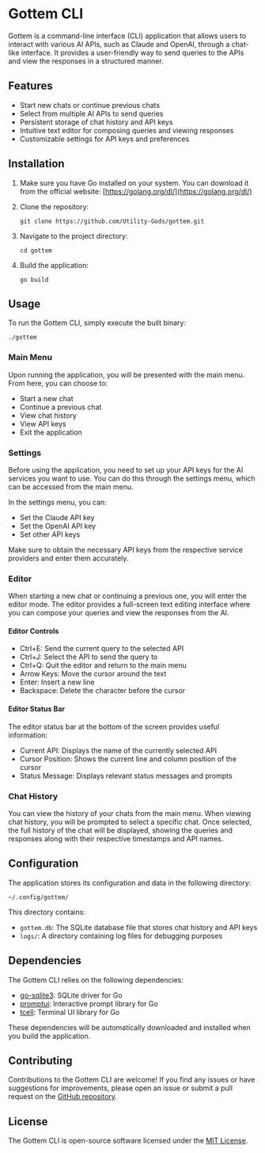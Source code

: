 # Gottem CLI

Gottem is a command-line interface (CLI) application that allows users to interact with various AI APIs, such as Claude and OpenAI, through a chat-like interface. It provides a user-friendly way to send queries to the APIs and view the responses in a structured manner.

## Features

- Start new chats or continue previous chats
- Select from multiple AI APIs to send queries
- Persistent storage of chat history and API keys
- Intuitive text editor for composing queries and viewing responses
- Customizable settings for API keys and preferences

## Installation

1. Make sure you have Go installed on your system. You can download it from the official website: [https://golang.org/dl/](https://golang.org/dl/)

2. Clone the repository:
   ```
   git clone https://github.com/Utility-Gods/gottem.git
   ```

3. Navigate to the project directory:
   ```
   cd gottem
   ```

4. Build the application:
   ```
   go build
   ```

## Usage

To run the Gottem CLI, simply execute the built binary:
```
./gottem
```

### Main Menu

Upon running the application, you will be presented with the main menu. From here, you can choose to:

- Start a new chat
- Continue a previous chat
- View chat history
- View API keys
- Exit the application

### Settings

Before using the application, you need to set up your API keys for the AI services you want to use. You can do this through the settings menu, which can be accessed from the main menu.

In the settings menu, you can:

- Set the Claude API key
- Set the OpenAI API key
- Set other API keys

Make sure to obtain the necessary API keys from the respective service providers and enter them accurately.

### Editor

When starting a new chat or continuing a previous one, you will enter the editor mode. The editor provides a full-screen text editing interface where you can compose your queries and view the responses from the AI.

#### Editor Controls

- Ctrl+E: Send the current query to the selected API
- Ctrl+J: Select the API to send the query to
- Ctrl+Q: Quit the editor and return to the main menu
- Arrow Keys: Move the cursor around the text
- Enter: Insert a new line
- Backspace: Delete the character before the cursor

#### Editor Status Bar

The editor status bar at the bottom of the screen provides useful information:

- Current API: Displays the name of the currently selected API
- Cursor Position: Shows the current line and column position of the cursor
- Status Message: Displays relevant status messages and prompts

### Chat History

You can view the history of your chats from the main menu. When viewing chat history, you will be prompted to select a specific chat. Once selected, the full history of the chat will be displayed, showing the queries and responses along with their respective timestamps and API names.

## Configuration

The application stores its configuration and data in the following directory:
```
~/.config/gottem/
```

This directory contains:

- `gottem.db`: The SQLite database file that stores chat history and API keys
- `logs/`: A directory containing log files for debugging purposes

## Dependencies

The Gottem CLI relies on the following dependencies:

- [go-sqlite3](https://github.com/mattn/go-sqlite3): SQLite driver for Go
- [promptui](https://github.com/manifoldco/promptui): Interactive prompt library for Go
- [tcell](https://github.com/gdamore/tcell): Terminal UI library for Go

These dependencies will be automatically downloaded and installed when you build the application.

## Contributing

Contributions to the Gottem CLI are welcome! If you find any issues or have suggestions for improvements, please open an issue or submit a pull request on the [GitHub repository](https://github.com/Utility-Gods/gottem).

## License

The Gottem CLI is open-source software licensed under the [MIT License](https://opensource.org/licenses/MIT).
